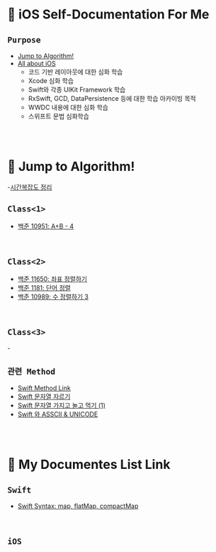 # 📝 iOS Self-Documentation For Me

## `Purpose`

+ [Jump to Algorithm!](#📖-Jump-to-Algorithm!)
+ [All about iOS](#📖-My-Documentes-List-Link)
  - 코드 기반 레이아웃에 대한 심화 학습
  - Xcode 심화 학습
  - Swift와 각종 UIKit Framework 학습
  - RxSwift, GCD, DataPersistence 등에 대한 학습 아카이빙 목적
  - WWDC 내용에 대한 심화 학습
  - 스위프트 문법 심화학습


<br></br>

# 📖 Jump to Algorithm!

-[시간복잡도 정리](https://github.com/coddang/iOS_SelfDocumentation/issues/5)

## `Class<1>`

- [백준 10951: A+B - 4](https://github.com/coddang/iOS_SelfDocumentation/issues/2)

<br>

## `Class<2>`

- [백준 11650: 좌표 정렬하기](https://github.com/coddang/iOS_SelfDocumentation/issues/1)
- [백준 1181: 단어 정렬](https://github.com/coddang/iOS_SelfDocumentation/issues/3)
- [백준 10989: 수 정렬하기 3](https://github.com/coddang/iOS_SelfDocumentation/issues/4)

<br>

## `Class<3>`

-[]()


## `관련 Method`

- [Swift Method Link](https://github.com/coddang/iOS_SelfDocumentation/issues/7)
- [Swift 문자열 자르기](https://github.com/coddang/iOS_SelfDocumentation/issues/8)
- [Swift 문자열 가지고 놀고 먹기 (1)](https://github.com/coddang/iOS_SelfDocumentation/issues/9)
- [Swift 와 ASSCII & UNICODE]()

<br></br>

# 📖 My Documentes List Link

## `Swift`

- [Swift Syntax: map, flatMap, compactMap](https://github.com/coddang/iOS_SelfDocumentation/issues/6)

<br>

## `iOS`

